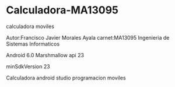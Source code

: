 # Calculadora-MA13095

calculadora moviles 

Autor:Francisco Javier Morales Ayala carnet:MA13095 Ingenieria de Sistemas Informaticos

Android 6.0 Marshmallow api 23

minSdkVersion 23

Calculadora android studio programacion moviles

